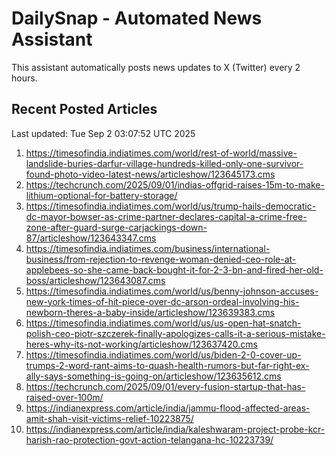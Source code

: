 # DailySnap - Automated News Assistant

This assistant automatically posts news updates to X (Twitter) every 2 hours.

## Recent Posted Articles

Last updated: Tue Sep  2 03:07:52 UTC 2025

1. https://timesofindia.indiatimes.com/world/rest-of-world/massive-landslide-buries-darfur-village-hundreds-killed-only-one-survivor-found-photo-video-latest-news/articleshow/123645173.cms
2. https://techcrunch.com/2025/09/01/indias-offgrid-raises-15m-to-make-lithium-optional-for-battery-storage/
3. https://timesofindia.indiatimes.com/world/us/trump-hails-democratic-dc-mayor-bowser-as-crime-partner-declares-capital-a-crime-free-zone-after-guard-surge-carjackings-down-87/articleshow/123643347.cms
4. https://timesofindia.indiatimes.com/business/international-business/from-rejection-to-revenge-woman-denied-ceo-role-at-applebees-so-she-came-back-bought-it-for-2-3-bn-and-fired-her-old-boss/articleshow/123643087.cms
5. https://timesofindia.indiatimes.com/world/us/benny-johnson-accuses-new-york-times-of-hit-piece-over-dc-arson-ordeal-involving-his-newborn-theres-a-baby-inside/articleshow/123639383.cms
6. https://timesofindia.indiatimes.com/world/us/us-open-hat-snatch-polish-ceo-piotr-szczerek-finally-apologizes-calls-it-a-serious-mistake-heres-why-its-not-working/articleshow/123637420.cms
7. https://timesofindia.indiatimes.com/world/us/biden-2-0-cover-up-trumps-2-word-rant-aims-to-quash-health-rumors-but-far-right-ex-ally-says-something-is-going-on/articleshow/123635612.cms
8. https://techcrunch.com/2025/09/01/every-fusion-startup-that-has-raised-over-100m/
9. https://indianexpress.com/article/india/jammu-flood-affected-areas-amit-shah-visit-victims-relief-10223875/
10. https://indianexpress.com/article/india/kaleshwaram-project-probe-kcr-harish-rao-protection-govt-action-telangana-hc-10223739/

